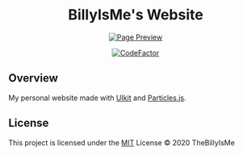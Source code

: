 <div align=center>

# BillyIsMe's Website

[![Page Preview](./assets/img/preview.png)](https://billyis.me/)

[![CodeFactor](https://www.codefactor.io/repository/github/thebillyisme/billyis.me/badge)](https://www.codefactor.io/repository/github/thebillyisme/billyis.me)

</div>

## Overview

My personal website made with [UIkit](https://getuikit.com/) and [Particles.js](https://github.com/VincentGarreau/particles.js/).

## License

This project is licensed under the [MIT](./LICENSE.md) License &copy; 2020 TheBillyIsMe
